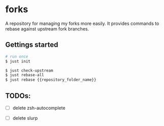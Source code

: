 # forks

A repository for managing my forks more easily. It provides commands to rebase against upstream fork branches.

## Gettings started

```sh
# run once
$ just init

$ just check-upstream
$ just rebase-all
$ just rebase {{repository_folder_name}}
```

## TODOs:

- [ ] delete zsh-autocomplete
- [ ] delete slurp

